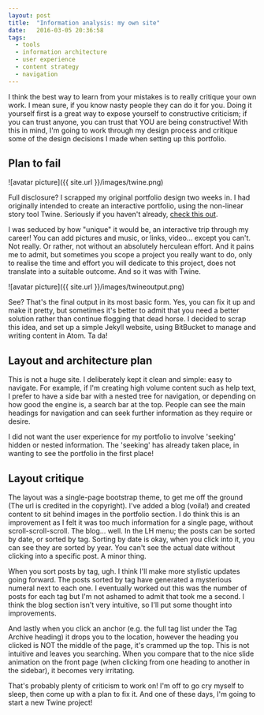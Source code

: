 ```yaml
---
layout: post
title:  "Information analysis: my own site"
date:   2016-03-05 20:36:58
tags:
  - tools
  - information architecture
  - user experience
  - content strategy
  - navigation
---
```


I think the best way to learn from your mistakes is to really critique your own work. I mean sure, if you know nasty people they can do it for you. Doing it yourself first is a great way to expose yourself to constructive criticism; if you can trust anyone, you can trust that YOU are being constructive! With this in mind, I'm going to work through my design process and critique some of the design decisions I made when setting up this portfolio.

## Plan to fail
![avatar picture]({{ site.url }}/images/twine.png)

Full disclosure? I scrapped my original portfolio design two weeks in. I had originally intended to create an interactive portfolio, using the non-linear story tool Twine. Seriously if you haven't already, [check this out](https://twinery.org/).

I was seduced by how "unique" it would be, an interactive trip through my career! You can add pictures and music, or links, video... except you can't. Not really. Or rather, not without an absolutely herculean effort. And it pains me to admit, but sometimes you scope a project you really want to do, only to realise the time and effort you will dedicate to this project, does not translate into a suitable outcome. And so it was with Twine.

![avatar picture]({{ site.url }}/images/twineoutput.png)

See? That's the final output in its most basic form. Yes, you can fix it up and make it pretty, but sometimes it's better to admit that you need a better solution rather than continue flogging that dead horse.
I decided to scrap this idea, and set up a simple Jekyll website, using BitBucket to manage and writing content in Atom. Ta da!

## Layout and architecture plan
This is not a huge site. I deliberately kept it clean and simple: easy to navigate. For example, if I'm creating high volume content such as help text, I prefer to have a side bar with a nested tree for navigation, or depending on how good the engine is, a search bar at the top. People can see the main headings for navigation and can seek further information as they require or desire.

I did not want the user experience for my portfolio to involve 'seeking' hidden or nested information. The 'seeking' has already taken place, in wanting to see the portfolio in the first place!

## Layout critique
The layout was a single-page bootstrap theme, to get me off the ground (The url is credited in the copyright). I've added a blog (voila!) and created content to sit behind images in the portfolio section. I do think this is an improvement as I felt it was too much information for a single page, without scroll-scroll-scroll. The blog... well. In the LH menu; the posts can be sorted by date, or sorted by tag. Sorting by date is okay, when you click into it, you can see they are sorted by year. You can't see the actual date without clicking into a specific post. A minor thing.

When you sort posts by tag, ugh. I think I'll make more stylistic updates going forward. The posts sorted by tag have generated a mysterious numeral next to each one. I eventually worked out this was the number of posts for each tag but I'm not ashamed to admit that took me a second. I think the blog section isn't very intuitive, so I'll put some thought into improvements.

And lastly when you click an anchor (e.g. the full tag list under the Tag Archive heading) it drops you to the location, however the heading you clicked is NOT the middle of the page, it's crammed up the top. This is not intuitive and leaves you searching. When you compare that to the nice slide animation on the front page (when clicking from one heading to another in the sidebar), it becomes very irritating.

That's probably plenty of criticism to work on! I'm off to go cry myself to sleep, then come up with a plan to fix it. And one of these days, I'm going to start a new Twine project!
